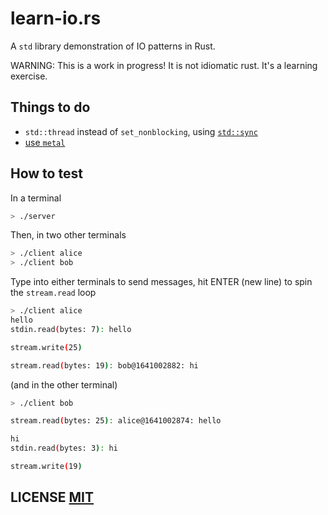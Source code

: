 # learn-io.rs
A `std` library demonstration of IO patterns in Rust.

WARNING: This is a work in progress! It is not idiomatic rust.
It's a learning exercise.

## Things to do
- `std::thread` instead of `set_nonblocking`,  using [`std::sync`](https://doc.rust-lang.org/std/sync/index.html)
- [use `metal`](https://github.com/tokio-rs/mio)


## How to test
In a terminal
``` bash
> ./server
```

Then, in two other terminals
``` bash
> ./client alice
> ./client bob
```

Type into either terminals to send messages, hit ENTER (new line) to spin the `stream.read` loop
``` bash
> ./client alice
hello
stdin.read(bytes: 7): hello

stream.write(25)

stream.read(bytes: 19): bob@1641002882: hi
```

(and in the other terminal)
``` bash
> ./client bob

stream.read(bytes: 25): alice@1641002874: hello

hi
stdin.read(bytes: 3): hi

stream.write(19)
```

## LICENSE [MIT](LICENSE)
